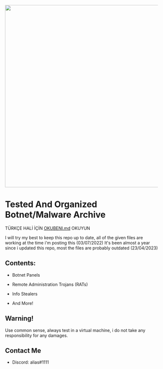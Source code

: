 <img src="banner.jpg" width="600">

# Tested And Organized Botnet/Malware Archive
TÜRKÇE HALİ İÇİN [OKUBENI.md](https://github.com/MaliFolder/WORKING-Botnet-RAT-Archive/blob/main/OKUBENI.md) OKUYUN

I will try my best to keep this repo up to date, all of the given files are working at the time i'm posting this (03/07/2022)
It's been almost a year since i updated this repo, most the files are probably outdated (23/04/2023)


## Contents:


- Botnet Panels

- Remote Administration Trojans (RATs)

- Info Stealers

- And More!
## Warning!

Use common sense, always test in a virtual machine, i do not take any responsibility for any damages.
## Contact Me

- Discord: alias#1111

    
